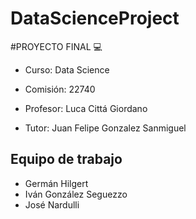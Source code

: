 # DataScienceProject

#PROYECTO FINAL 💻

- Curso: Data Science

- Comisión: 22740

- Profesor: Luca Cittá Giordano

- Tutor: Juan Felipe Gonzalez Sanmiguel

## Equipo de trabajo

- Germán Hilgert
- Iván González Seguezzo
- José Nardulli
